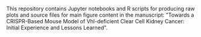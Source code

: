 This repository contains Jupyter notebooks and R scripts for producing raw plots and source files for main figure content in the manuscript: "Towards a CRISPR-Based Mouse Model of Vhl-deficient Clear Cell Kidney Cancer: Initial Experience and Lessons Learned".
